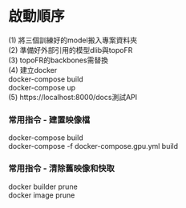 # 啟動順序
(1) 將三個訓練好的model搬入專案資料夾  
(2) 準備好外部引用的模型dlib與topoFR  
(3) topoFR的backbones需替換  
(4) 建立docker  
docker-compose build  
docker-compose up  
(5) https://localhost:8000/docs測試API

### 常用指令 - 建置映像檔
docker-compose build  
docker-compose -f docker-compose.gpu.yml build

### 常用指令 - 清除舊映像和快取
docker builder prune  
docker image prune